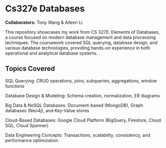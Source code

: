 # Cs327e Databases
**Collaborators:** Tony Wang & Aileen Li

This repository showcases my work from CS 327E: Elements of Databases, a course focused on modern database management and data processing techniques. 
The coursework covered SQL querying, database design, and various database technologies, providing hands-on experience in both operational and analytical database systems.

## Topics Covered
SQL Querying: CRUD operations, joins, subqueries, aggregations, window functions

Database Design & Modeling: Schema creation, normalization, ER diagrams

Big Data & NoSQL Databases: Document-based (MongoDB), Graph databases (Neo4j), and Key-Value stores

Cloud-Based Databases: Google Cloud Platform (BigQuery, Firestore, Cloud SQL, Cloud Spanner)

Data Engineering Concepts: Transactions, scalability, consistency, and performance optimization

